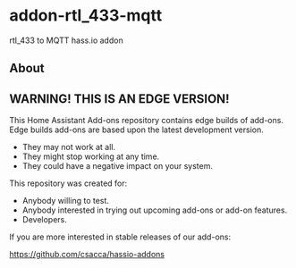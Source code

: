 # addon-rtl_433-mqtt
rtl_433 to MQTT hass.io addon

## About

## WARNING! THIS IS AN EDGE VERSION!

This Home Assistant Add-ons repository contains edge builds of add-ons.
Edge builds add-ons are based upon the latest development version.

- They may not work at all.
- They might stop working at any time.
- They could have a negative impact on your system.

This repository was created for:

- Anybody willing to test.
- Anybody interested in trying out upcoming add-ons or add-on features.
- Developers.

If you are more interested in stable releases of our add-ons:

<https://github.com/csacca/hassio-addons>

[release-shield]: https://img.shields.io/badge/version-e572102-blue.svg
[release]: https://github.com/csacca/addon-rtl_433-mqtt/tree/e572102